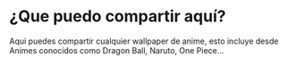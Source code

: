 # ¿Que puedo compartir aquí?
Aqui puedes compartir cualquier wallpaper de anime, esto incluye desde Animes conocidos como Dragon Ball, Naruto, One Piece...
